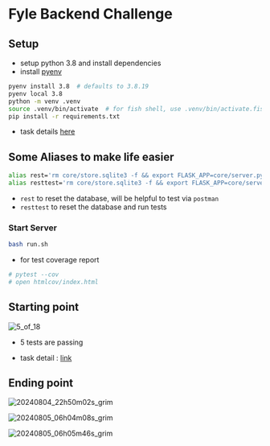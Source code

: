# Fyle Backend Challenge

## Setup

- setup python 3.8 and install dependencies
- install [pyenv](https://github.com/pyenv/pyenv)

``` sh
pyenv install 3.8  # defaults to 3.8.19
pyenv local 3.8
python -m venv .venv
source .venv/bin/activate  # for fish shell, use .venv/bin/activate.fish
pip install -r requirements.txt
```

- task details [here](./Application.md)

## Some Aliases to make life easier

``` sh
alias rest='rm core/store.sqlite3 -f && export FLASK_APP=core/server.py && flask db upgrade -d core/migrations'
alias resttest='rm core/store.sqlite3 -f && export FLASK_APP=core/server.py && flask db upgrade -d core/migrations && pytest -vvv -s tests/'
```

- `rest` to reset the database, will be helpful to test via `postman`
- `resttest` to reset the database and run tests

### Start Server

```sh
bash run.sh
```

- for test coverage report

```sh
# pytest --cov
# open htmlcov/index.html
```

## Starting point

![5_of_18](https://github.com/user-attachments/assets/9b9dcab6-eefe-4a17-a989-81a0bb37d232)

- $5$ tests are passing

- task detail : [link](./Application.md)

## Ending point

![20240804_22h50m02s_grim](https://github.com/user-attachments/assets/c41cf2ec-8d21-42ff-8de3-06fa006f969e)

![20240805_06h04m08s_grim](https://github.com/user-attachments/assets/bca25ce8-6caa-45be-993b-105ea9ea59e6)

![20240805_06h05m46s_grim](https://github.com/user-attachments/assets/b4003462-16dd-4169-9580-b1cd048eb18f)

